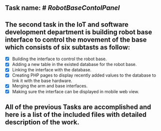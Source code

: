 ## Task name: # *RobotBaseContolPanel*
## The second task in the IoT and software development department is building robot base interface to control the movement of the base which consists of six subtasts as follow:
- [X] Building the interface to control the robot base.
- [x] Adding a new table in the existed database for the robot base.
- [x] Linking the interface with the database.
- [x] Creating PHP pages to display recently added values to the database to link it with the base hardware.
- [x] Merging the arm and base interfaces.
- [x] Making sure the interface can be displayed in mobile web view.
## All of the previous Tasks are accomplished and here is a list of the included files with detailed description of the work. 
 
